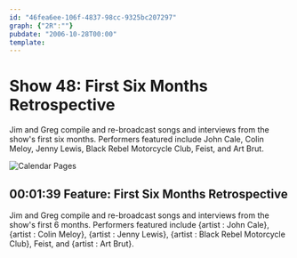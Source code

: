 ```yaml
---
id: "46fea6ee-106f-4837-98cc-9325bc207297"
graph: {"2R":""}
pubdate: "2006-10-28T00:00"
template: 
---
```






# Show 48: First Six Months Retrospective

Jim and Greg compile and re-broadcast songs and interviews from the show's first six months. Performers featured include John Cale, Colin Meloy, Jenny Lewis, Black Rebel Motorcycle Club, Feist, and Art Brut.

![Calendar Pages](https://static.soundopinions.org/images/calendarpages.jpg)



## 00:01:39 Feature: First Six Months Retrospective

Jim and Greg compile and re-broadcast songs and interviews from the show's first 6 months. Performers featured include {artist : John Cale}, {artist : Colin Meloy}, {artist : Jenny Lewis}, {artist : Black Rebel Motorcycle Club}, Feist, and {artist : Art Brut}.